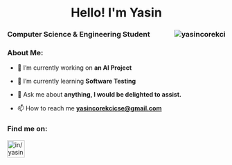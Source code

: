 <h1 align="center">Hello! I'm Yasin  </h1> 
<h3 align="Left">Computer Science & Engineering Student <img align="right" src="https://shields-io-visitor-counter.herokuapp.com/badge?page=yasincorekci&label=Visitors&labelColor=000000&logo=GitHub&logoColor=FFFFFF&color=DD2727&style=for-the-badge" alt="yasincorekci"/></h3>
<p align="right"> 

 </p>
<h3>About Me:</h3>

- 🔭 I’m currently working on **an AI Project**

- 🌱 I’m currently learning **Software Testing**

- 💬 Ask me about **anything, I would be delighted to assist.**

- 📫 How to reach me **yasincorekcicse@gmail.com**

<h3 align="left">Find me on:</h3>
<p align="left">
<a href="https://linkedin.com/in/yasincorekci/" target="blank"><img align="center" src="https://raw.githubusercontent.com/rahuldkjain/github-profile-readme-generator/master/src/images/icons/Social/linked-in-alt.svg" alt="in/yasincorekci/" height="40" width="40" /></a>
</p>


   
  
